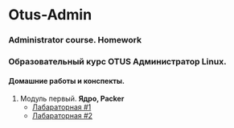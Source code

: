 # Otus-Admin
### Administrator course. Homework
### Образовательный курс OTUS Администратор Linux. 
#### Домашние работы и конспекты.
1. Модуль первый. **Ядро, Packer**
     * [Лабараторная #1](Lab01/README.md)
     * [Лабараторная #2](Lab02)
